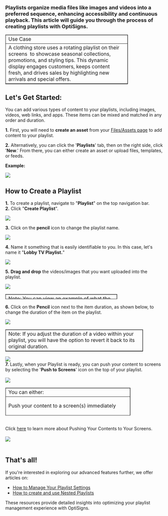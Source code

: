 <h3 id="h_01HXYA3AZMQ245BAR8PT9QCV8V">Playlists organize media files like images and videos into a preferred sequence, enhancing accessibility and continuous playback. This article will guide you through the process of creating playlists with OptiSigns.</h3>
<table style="border-collapse: collapse; width: 77.2857%;" border="1">
<tbody>
<tr>
<td style="width: 100%;">Use Case</td>
</tr>
<tr>
<td style="width: 100%;">A clothing store uses a rotating playlist on their screens  to showcase seasonal collections, promotions, and styling tips. This dynamic display engages customers, keeps content fresh, and drives sales by highlighting new arrivals and special offers.</td>
</tr>
</tbody>
</table>
<h2 id="h_01HXYA6DE3JQHCKZ90KCJNEEES">Let's Get Started:</h2>
<p>You can add various types of content to your playlists, including images, videos, web links, and apps. These items can be mixed and matched in any order and duration.</p>
<p><strong>1.</strong> First, you will need to <strong>create an asset</strong> from your <a href="https://app.optisigns.com/app/assetManagement" target="_blank" rel="noopener noreferrer">Files/Assets page</a> to add content to your playlist.</p>
<p><strong>2.</strong> Alternatively, you can click the '<strong>Playlists</strong>' tab, then on the right side, click '<strong>New</strong>.' From there, you can either create an asset or upload files, templates, or feeds.</p>
<p><strong>Example:</strong></p>
<p><img src="https://support.optisigns.com/hc/article_attachments/28295104587155"></p>
<h2 id="h_01HMCN0M92QBV1WEPQF9NAZHRQ"><strong>How to Create a Playlist</strong></h2>
<p class="rich-content-viewer_text__XzvDs rich-content-viewer_elementSpacing__208Ie _3_7DB blog-post-text-font blog-post-text-color rich-content-viewer_left__2p1aK _158eo _3_7DB"><strong>1.</strong> To create a playlist, navigate to "<strong>Playlist</strong>" on the top navigation bar.<br><strong>2.</strong> Click "<strong>Create Playlist</strong>".</p>
<div class="rich-content-viewer_pluginContainerReadOnly__2CvYQ rich-content-viewer_alignCenter__Slk8p _3Q5gW rich-content-viewer_sizeContent__1hD8w">
<div class="image-viewer_imageContainer__1Lhwj _34hgV" data-hook="imageViewer">
<div class="image-viewer_imageWrapper__xdJBZ"><img src="https://support.optisigns.com/hc/article_attachments/28295121109011"></div>
</div>
</div>
<p class="rich-content-viewer_text__XzvDs rich-content-viewer_elementSpacing__208Ie _3_7DB blog-post-text-font blog-post-text-color rich-content-viewer_left__2p1aK _158eo _3_7DB"><strong>3.</strong> Click on the <strong>pencil</strong> icon to change the playlist name.</p>
<div class="rich-content-viewer_pluginContainerReadOnly__2CvYQ rich-content-viewer_alignCenter__Slk8p _3Q5gW rich-content-viewer_sizeContent__1hD8w">
<div class="image-viewer_imageContainer__1Lhwj _34hgV" data-hook="imageViewer">
<div class="image-viewer_imageWrapper__xdJBZ"><img src="https://support.optisigns.com/hc/article_attachments/28295121110419"></div>
</div>
</div>
<p class="rich-content-viewer_text__XzvDs rich-content-viewer_elementSpacing__208Ie _3_7DB blog-post-text-font blog-post-text-color rich-content-viewer_left__2p1aK _158eo _3_7DB"><strong>4.</strong> Name it something that is easily identifiable to you. In this case, let's name it "<strong>Lobby TV Playlist.</strong>"</p>
<div class="rich-content-viewer_pluginContainerReadOnly__2CvYQ rich-content-viewer_alignCenter__Slk8p _3Q5gW rich-content-viewer_sizeContent__1hD8w">
<div class="image-viewer_imageContainer__1Lhwj _34hgV" data-hook="imageViewer">
<div class="image-viewer_imageWrapper__xdJBZ"><img src="https://support.optisigns.com/hc/article_attachments/28295104598803"></div>
</div>
</div>
<p class="rich-content-viewer_text__XzvDs rich-content-viewer_elementSpacing__208Ie _3_7DB blog-post-text-font blog-post-text-color rich-content-viewer_left__2p1aK _158eo _3_7DB"><strong>5.</strong> <strong>Drag and drop</strong> the videos/images that you want uploaded into the playlist.</p>
<div class="rich-content-viewer_pluginContainerReadOnly__2CvYQ rich-content-viewer_alignCenter__Slk8p _3Q5gW rich-content-viewer_sizeContent__1hD8w">
<div class="image-viewer_imageContainer__1Lhwj _34hgV" data-hook="imageViewer">
<div class="image-viewer_imageWrapper__xdJBZ"><img src="https://support.optisigns.com/hc/article_attachments/28295104600211"></div>
</div>
</div>
<table style="border-collapse: collapse; width: 70.7143%; height: 16px;" border="1">
<tbody>
<tr style="height: 16px;">
<td style="width: 100%; height: 16px;">Note: You can view an example of what the playlist would look like below in the next step.</td>
</tr>
</tbody>
</table>
<p><strong>6.</strong> Click on the <strong>Pencil</strong> icon next to the item duration, as shown below, to change the duration of the item on the playlist.</p>
<p><img src="https://support.optisigns.com/hc/article_attachments/28295104601235"></p>
<table style="border-collapse: collapse; width: 86.8572%;" border="1">
<tbody>
<tr>
<td style="width: 100%;">Note: If you adjust the duration of a video within your playlist, you will have the option to revert it back to its original duration.</td>
</tr>
</tbody>
</table>
<div class="rich-content-viewer_pluginContainerReadOnly__2CvYQ rich-content-viewer_alignCenter__Slk8p _3Q5gW rich-content-viewer_sizeContent__1hD8w">
<div class="image-viewer_imageContainer__1Lhwj _34hgV" data-hook="imageViewer">
<div class="image-viewer_imageWrapper__xdJBZ"><img src="https://support.optisigns.com/hc/article_attachments/28337315567635"></div>
<div class="image-viewer_imageWrapper__xdJBZ">
<strong>7.</strong> Lastly, when your Playlist is ready, you can push your content to screens by selecting the '<strong>Push to Screens</strong>' icon on the top of your playlist.</div>
<div class="image-viewer_imageWrapper__xdJBZ"> </div>
<div class="image-viewer_imageWrapper__xdJBZ"><img src="https://support.optisigns.com/hc/article_attachments/28600828704787"></div>
<div class="image-viewer_imageWrapper__xdJBZ">
<table style="border-collapse: collapse; width: 79%; height: 88px;" border="1">
<tbody>
<tr style="height: 22px;">
<td style="width: 100%; height: 22px;">You can either:</td>
</tr>
<tr style="height: 22px;">
<td style="width: 100%; height: 22px;">
<p>Push your content to a screen(s) immediately</p>
</td>
</tr>
<tr style="height: 22px;">
<td style="width: 100%; height: 22px;">
<p>Schedule it for a future time</p>
</td>
</tr>
<tr style="height: 22px;">
<td style="width: 100%; height: 22px;">
<p>Or, temporarily take over the screen for a specific period. I.e., 5 minutes, and then revert back to previous content</p>
</td>
</tr>
</tbody>
</table>
</div>
<div class="image-viewer_imageWrapper__xdJBZ"> </div>
<div class="image-viewer_imageWrapper__xdJBZ">Click <a href="https://support.optisigns.com/hc/en-us/articles/18988049363859-Push-Contents-to-your-Screens#:~:text=Simply%20click%20Edit%20in%20your,assign%20content%20to%20your%20screens.&amp;text=This%20method%20will%20allow%20you,%2C%20SplitScreen%2C%20or%20using%20Designer." target="_blank" rel="noopener noreferrer">here</a> to learn more about Pushing Your Contents to Your Screens.</div>
<div class="image-viewer_imageWrapper__xdJBZ"> </div>
<div class="image-viewer_imageWrapper__xdJBZ"><img src="https://support.optisigns.com/hc/article_attachments/28600828718739"></div>
<div class="image-viewer_imageWrapper__xdJBZ"> </div>
<h2 id="h_01HV4CZJ1WRMTBWHJ8GFT529SD" class="image-viewer_imageWrapper__xdJBZ"><strong>That's all!</strong></h2>
<p>If you're interested in exploring our advanced features further, we offer articles on:</p>
<ul>
<li><a href="https://support.optisigns.com/hc/en-us/articles/28295074995859-How-to-Manage-and-Edit-Your-Playlist-Settings" target="_blank" rel="noopener noreferrer">How to Manage Your Playlist Settings</a></li>
<li><a href="https://support.optisigns.com/hc/en-us/articles/360043621953-How-to-create-and-use-Nested-Playlists" target="_blank" rel="noopener noreferrer">How to create and use Nested Playlists</a></li>
</ul>
<p>These resources provide detailed insights into optimizing your playlist management experience with OptiSigns.</p>
<p> </p>
</div>
</div>